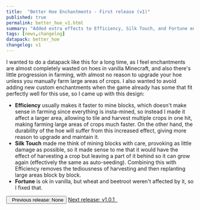 ```yaml
---
title:  "Better Hoe Enchantments - First release (v1)"
published: true
permalink: better_hoe_v1.html
summary: "Added extra effects to Efficiency, Silk Touch, and Fortune enchantments on hoes."
tags: [news,changelog]
datapack: better_hoe
changelog: v1
---
```


I wanted to do a datapack like this for a long time, as I feel enchantments are almost completely wasted on hoes in vanilla Minecraft, and also there's little progression in farming, with almost no reason to upgrade your hoe unless you manually farm large areas of crops. I also wanted to avoid adding new custom enchantments when the game already has some that fit perfectly well for this use, so I came up with this design:

- **Efficiency** usually makes it faster to mine blocks, which doesn't make sense in farming since everything is insta-mined, so instead I made it affect a larger area, allowing to tile and harvest multiple crops in one hit, making farming large areas of crops much faster. On the other hand, the durability of the hoe will suffer from this increased effect, giving more reason to upgrade and maintain it.
- **Silk Touch** made me think of mining blocks with care, provoking as little damage as possible, so it made sense to me that it would have the effect of harvesting a crop but leaving a part of it behind so it can grow again (effectively the same as auto-seeding). Combining this with Efficiency removes the tediousness of harvesting and then replanting large areas block by block.
- **Fortune** is ok in vanilla, but wheat and beetroot weren't affected by it, so I fixed that.

<div class="btn-group">
	<button type="button" class="btn btn-default disabled"><i class="fa fa-caret-left"></i>&nbsp; Previous release: None</button>
    <a href="better_hoe_v1.0.1.html" role="button" class="btn btn-primary">Next release: v1.0.1 &nbsp;<i class="fa fa-caret-right"></i></a>
</div>